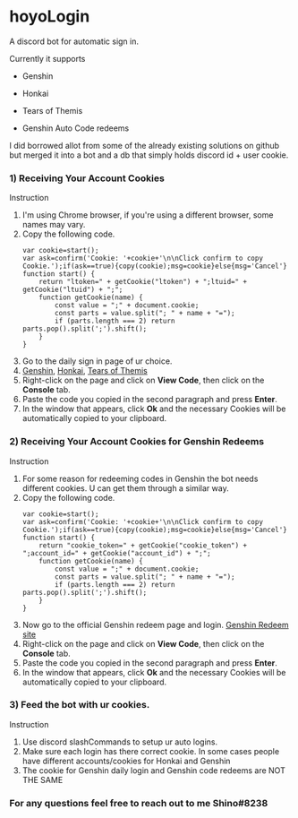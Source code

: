 # hoyoLogin
A discord bot for automatic sign in. 

Currently it supports
- Genshin
- Honkai
- Tears of Themis

- Genshin Auto Code redeems

I did borrowed allot from some of the already existing solutions on github but merged it into a bot and a db that simply holds discord id + user cookie. 

### 1) Receiving Your Account Cookies
Instruction

1. I'm using Chrome browser, if you're using a different browser, some names may vary.
2. Copy the following code.
    ```
    var cookie=start();
    var ask=confirm('Cookie: '+cookie+'\n\nClick confirm to copy Cookie.');if(ask==true){copy(cookie);msg=cookie}else{msg='Cancel'}
    function start() {
        return "ltoken=" + getCookie("ltoken") + ";ltuid=" + getCookie("ltuid") + ";";
        function getCookie(name) {
            const value = ";" + document.cookie;
            const parts = value.split("; " + name + "=");
            if (parts.length === 2) return parts.pop().split(';').shift();
        }
    }
    ```
3. Go to the daily sign in page of ur choice. 
4. [Genshin](https://www.google.com/url?sa=t&rct=j&q=&esrc=s&source=web&cd=&ved=2ahUKEwj48vmej_v6AhU6gv0HHRa5AHoQFnoECBoQAQ&url=https%3A%2F%2Fact.hoyolab.com%2Fys%2Fevent%2Fsignin-sea-v3%2Findex.html%3Fact_id%3De202102251931481&usg=AOvVaw3j6wygLLVF0bTQvZIJH3_f), [Honkai](https://www.google.com/url?sa=t&rct=j&q=&esrc=s&source=web&cd=&ved=2ahUKEwi57r7Kj_v6AhXhgP0HHcbMDP4QFnoECA4QAQ&url=https%3A%2F%2Fact.hoyolab.com%2Fbbs%2Fevent%2Fsignin-bh3%2Findex.html%3Fact_id%3De202110291205111&usg=AOvVaw1HC0BCsQYANQTX0DwYHuoX), [Tears of Themis](https://webstatic-sea.hoyoverse.com/bbs/event/signin/nxx/index.html?act_id=e202202281857121&bbs_presentation_style=fullscreen&bbs_auth_required=true&utm_source=hoyolab&utm_medium=web&campaign=post)
5. Right-click on the page and click on **View Code**, then click on the **Console** tab.
6. Paste the code you copied in the second paragraph and press **Enter**.
7. In the window that appears, click **Ok** and the necessary Cookies will be automatically copied to your clipboard. 

### 2) Receiving Your Account Cookies for Genshin Redeems
Instruction

1. For some reason for redeeming codes in Genshin the bot needs different cookies. U can get them through a similar way.
2. Copy the following code.
    ```
    var cookie=start();
    var ask=confirm('Cookie: '+cookie+'\n\nClick confirm to copy Cookie.');if(ask==true){copy(cookie);msg=cookie}else{msg='Cancel'}
    function start() {
        return "cookie_token=" + getCookie("cookie_token") + ";account_id=" + getCookie("account_id") + ";";
        function getCookie(name) {
            const value = ";" + document.cookie;
            const parts = value.split("; " + name + "=");
            if (parts.length === 2) return parts.pop().split(';').shift();
        }
    }
    ```
3. Now go to the official Genshin redeem page and login.  [Genshin Redeem site](https://genshin.hoyoverse.com/en/gift)
5. Right-click on the page and click on **View Code**, then click on the **Console** tab.
6. Paste the code you copied in the second paragraph and press **Enter**.
7. In the window that appears, click **Ok** and the necessary Cookies will be automatically copied to your clipboard. 

### 3) Feed the bot with ur cookies. 
Instruction

1. Use discord slashCommands to setup ur auto logins. 
2. Make sure each login has there correct cookie. In some cases people have different accounts/cookies for Honkai and Genshin
3. The cookie for Genshin daily login and Genshin code redeems are NOT THE SAME

### For any questions feel free to reach out to me Shino#8238
